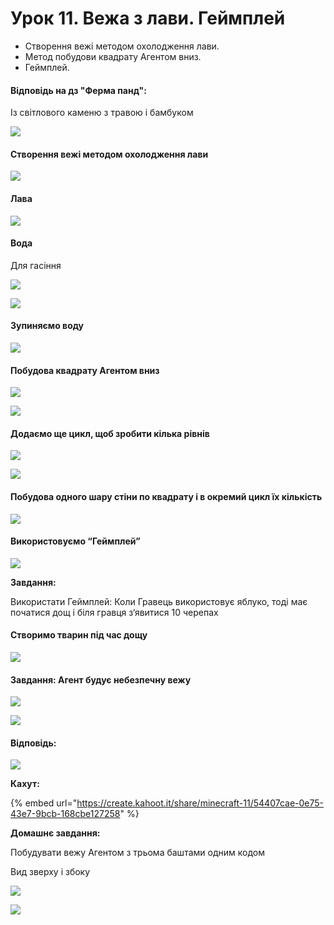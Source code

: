 # Урок 11. Вежа з лави. Геймплей

* Створення вежі методом охолодження лави.
* Метод побудови квадрату Агентом вниз.&#x20;
* Геймплей.

#### Відповідь на дз "Ферма панд":

Із світлового каменю з травою і бамбуком

![](<../../.gitbook/assets/image (166).png>)

#### Створення вежі методом охолодження лави

![](<../../.gitbook/assets/image (206).png>)

#### Лава

![](<../../.gitbook/assets/image (226).png>)

#### Вода

Для гасіння

![](<../../.gitbook/assets/image (181).png>)

![](<../../.gitbook/assets/image (167).png>)

#### Зупиняємо воду

![](<../../.gitbook/assets/image (197).png>)

#### Побудова квадрату Агентом вниз

![](<../../.gitbook/assets/image (151).png>)

![](<../../.gitbook/assets/image (201).png>)

#### Додаємо ще цикл, щоб зробити кілька рівнів

![](<../../.gitbook/assets/image (216).png>)

![](<../../.gitbook/assets/image (200).png>)

#### Побудова одного шару стіни по квадрату і в окремий цикл їх кількість

![](<../../.gitbook/assets/image (192).png>)

#### Використовуємо “Геймплей”

![](<../../.gitbook/assets/image (188).png>)

**Завдання:**

Використати Геймплей: Коли Гравець використовує яблуко, тоді має початися дощ і біля гравця з‘явитися 10 черепах

#### Створимо тварин під час дощу

![](<../../.gitbook/assets/image (190).png>)

#### Завдання: Агент будує небезпечну вежу

![](<../../.gitbook/assets/image (195).png>)

![](<../../.gitbook/assets/image (163).png>)

#### Відповідь:

![](broken-reference)

**Кахут:**

{% embed url="https://create.kahoot.it/share/minecraft-11/54407cae-0e75-43e7-9bcb-168cbe127258" %}

**Домашнє завдання:**

Побудувати вежу Агентом з трьома баштами одним кодом

Вид зверху і збоку

![](<../../.gitbook/assets/image (189).png>)

![](<../../.gitbook/assets/image (165).png>)
